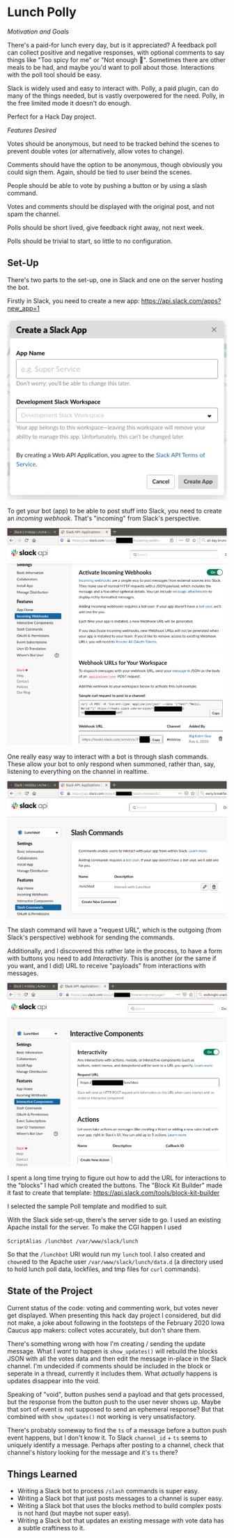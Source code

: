 Lunch Polly
===========

*Motivation and Goals*

There's a paid-for lunch every day, but is it appreciated? A feedback
poll can collect positive and negative responses, with optional comments
to say things like "Too spicy for me" or "Not enough :cheese:".
Sometimes there are other meals to be had, and maybe you'd want to poll
about those. Interactions with the poll tool should be easy.

Slack is widely used and easy to interact with. Polly, a paid plugin,
can do many of the things needed, but is vastly overpowered for the
need. Polly, in the free limited mode it doesn't do enough. 

Perfect for a Hack Day project.

*Features Desired*

Votes should be anonymous, but need to be tracked behind the scenes to
prevent double votes (or alternatively, allow votes to change).

Comments should have the option to be anonymous, though obviously you
could sign them. Again, should be tied to user beind the scenes.

People should be able to vote by pushing a button or by using a slash
command.

Votes and comments should be displayed with the original post, and not
spam the channel.

Polls should be short lived, give feedback right away, not next week.

Polls should be trivial to start, so little to no configuration.

Set-Up
------

There's two parts to the set-up, one in Slack and one on the server
hosting the bot.

Firstly in Slack, you need to create a new app:
https://api.slack.com/apps?new_app=1

![](screenshots/set-up/newapp.png)

To get your bot (app) to be able to post stuff into Slack, you need to
create an *incoming webhook*. That's "incoming" from Slack's
perspective.

![](screenshots/set-up/incoming-webhook.png)

One really easy way to interact with a bot is through slash commands.
These allow your bot to only respond when summoned, rather than, say,
listening to everything on the channel in realtime.

![](screenshots/set-up/slash-command.png)

The slash command will have a "request URL", which is the outgoing (from
Slack's perspective) webhook for sending the commands.

Additionally, and I discovered this rather late in the process, to have
a form with buttons you need to add *Interactivity*. This is another
(or the same if you want, and I did) URL to receive "payloads" from
interactions with messages.

![](screenshots/set-up/interactive-components.png)

I spent a long time trying to figure out how to add the URL for
interactions to the "blocks" I had which created the buttons.
The "Block Kit Builder" made it fast to create that template:
https://api.slack.com/tools/block-kit-builder

I selected the sample Poll template and modified to suit.

With the Slack side set-up, there's the server side to go. I used an
existing Apache install for the server. To make the CGI happen I used

`ScriptAlias /lunchbot /var/www/slack/lunch`

So that the `/lunchbot` URI would run my `lunch` tool. I also created
and `chown`ed to the Apache user `/var/www/slack/lunch/data.d` (a
directory used to hold lunch poll data, lockfiles, and tmp files for
`curl` commands).


State of the Project
--------------------

Current status of the code: voting and commenting work, but votes never
get displayed. When presenting this hack day project I considered, but
did not make, a joke about following in the footsteps of the February
2020 Iowa Caucus app makers: collect votes accurately, but don't share
them.

There's something wrong with how I'm creating / sending the update
message. What I *want* to happen is `show_updates()` will rebuild the
blocks JSON with all the votes data and then edit the message in-place
in the Slack channel. I'm undecided if comments should be included in
the block or seperate in a thread, currently it includes them. What
*actually* happens is updates disappear into the void.

Speaking of "void", button pushes send a payload and that gets
processed, but the response from the button push to the user never shows
up. Maybe that sort of event is not supposed to send an ephemeral
response? But that combined with `show_updates()` not working is very
unsatisfactory.

There's probably someway to find the `ts` of a message before a button
push event happens, but I don't know it. To Slack `channel_id` + `ts`
seems to uniquely identify a message. Perhaps after posting to a
channel, check that channel's history looking for the message and it's
`ts` there?

Things Learned
--------------

* Writing a Slack bot to process `/slash` commands is super easy.
* Writing a Slack bot that just posts messages to a channel is super easy.
* Writing a Slack bot that uses the blocks method to build complex posts is not hard (but maybe not super easy).
* Writing a Slack bot that updates an existing message with vote data has a subtle craftiness to it.
